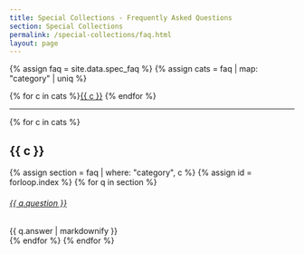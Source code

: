 ```yaml
---
title: Special Collections - Frequently Asked Questions
section: Special Collections
permalink: /special-collections/faq.html
layout: page
---
```

{% assign faq = site.data.spec_faq %}
{% assign cats = faq | map: "category" | uniq %}

<div class="text-center py-3">
{% for c in cats %}<a href="#faq-{{ c | slugify }}" class="btn btn-secondary btn-sm my-2" >{{ c }}</a>
{% endfor %}
</div>

<hr>

{% for c in cats %}
<h2 id="faq-{{ c | slugify }}">{{ c }}</h2>

{% assign section = faq | where: "category", c %}
{% assign id = forloop.index %}
{% for q in section %}
<div class="card my-3">
    <div class="card-header">
        <h6 class="card-title mb-0">
            <a data-toggle="collapse" href="#collapse{{ id }}{{ forloop.index }}">{{ q.question }} <span class="fas fa-chevron-down smalltxt"></span></a>
        </h6>
    </div>
    <div id="collapse{{ id }}{{ forloop.index }}" class="collapse">
        <div class="card-body">{{ q.answer | markdownify }}</div>
    </div>
</div> 
{% endfor %}
{% endfor %}
